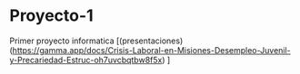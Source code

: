 # Proyecto-1
Primer proyecto informatica
[(presentaciones)(https://gamma.app/docs/Crisis-Laboral-en-Misiones-Desempleo-Juvenil-y-Precariedad-Estruc-oh7uvcbqtbw8f5x) ]
